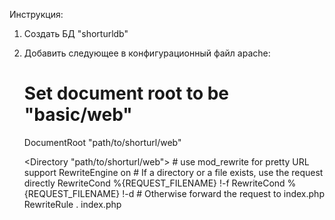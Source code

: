 Инструкция:
1. Создать БД "shorturldb"
2. Добавить следующее в конфигурационный файл apache:
	# Set document root to be "basic/web"
	DocumentRoot "path/to/shorturl/web"

	<Directory "path/to/shorturl/web">
		# use mod_rewrite for pretty URL support
		RewriteEngine on
		# If a directory or a file exists, use the request directly
		RewriteCond %{REQUEST_FILENAME} !-f
		RewriteCond %{REQUEST_FILENAME} !-d
		# Otherwise forward the request to index.php
		RewriteRule . index.php

		
	</Directory>
